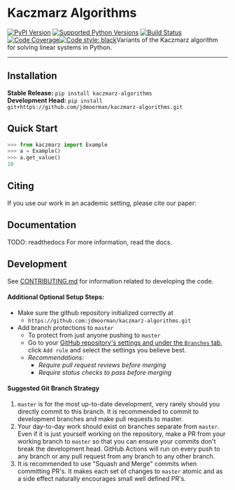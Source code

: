 # Kaczmarz Algorithms

[![PyPI Version](https://img.shields.io/pypi/v/kaczmarz-algorithms.svg)](https://pypi.org/project/kaczmarz-algorithms/)
[![Supported Python Versions](https://img.shields.io/pypi/pyversions/kaczmarz-algorithms.svg)](https://pypi.org/project/kaczmarz-algorithms/)
[![Build Status](https://github.com/jdmoorman/kaczmarz-algorithms/workflows/CI/badge.svg)](https://github.com/jdmoorman/kaczmarz-algorithms/actions)
[![Code Coverage](https://codecov.io/gh/jdmoorman/kaczmarz-algorithms/branch/master/graph/badge.svg)](https://codecov.io/gh/jdmoorman/kaczmarz-algorithms)[![Code style: black](https://img.shields.io/badge/code%20style-black-000000.svg)](https://github.com/psf/black)Variants of the Kaczmarz algorithm for solving linear systems in Python.

---

## Installation
**Stable Release:** `pip install kaczmarz-algorithms`<br>
**Development Head:** `pip install git+https://github.com/jdmoorman/kaczmarz-algorithms.git`

## Quick Start
```python
>>> from kaczmarz import Example
>>> a = Example()
>>> a.get_value()
10

```

## Citing
If you use our work in an academic setting, please cite our paper:


## Documentation
TODO: readthedocs
For more information, read the docs.


## Development
See [CONTRIBUTING.md](CONTRIBUTING.md) for information related to developing the code.


#### Additional Optional Setup Steps:
* Make sure the github repository initialized correctly at
    * `https://github.com:jdmoorman/kaczmarz-algorithms.git`
* Add branch protections to `master`
    * To protect from just anyone pushing to `master`
    * Go to your [GitHub repository's settings and under the `Branches` tab](https://github.com/jdmoorman/kaczmarz-algorithms/settings/branches), click `Add rule` and select the
    settings you believe best.
    * _Recommendations:_
      * _Require pull request reviews before merging_
      * _Require status checks to pass before merging_

#### Suggested Git Branch Strategy
1. `master` is for the most up-to-date development, very rarely should you directly commit to this branch. It is recommended to commit to development
branches and make pull requests to master.
3. Your day-to-day work should exist on branches separate from `master`. Even if it is just yourself working on the
repository, make a PR from your working branch to `master` so that you can ensure your commits don't break the
development head. GitHub Actions will run on every push to any branch or any pull request from any branch to any other
branch.
4. It is recommended to use "Squash and Merge" commits when committing PR's. It makes each set of changes to `master`
atomic and as a side effect naturally encourages small well defined PR's.
